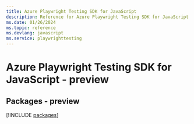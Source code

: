 ```yaml
---
title: Azure Playwright Testing SDK for JavaScript
description: Reference for Azure Playwright Testing SDK for JavaScript
ms.date: 01/26/2024
ms.topic: reference
ms.devlang: javascript
ms.service: playwrighttesting
---
```

# Azure Playwright Testing SDK for JavaScript - preview
## Packages - preview
[!INCLUDE [packages](playwright-testing-index.md)]